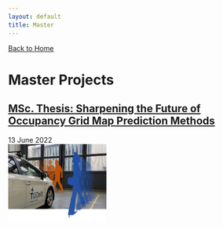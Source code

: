 ```yaml
---
layout: default
title: Master
---
```

[Back to Home](./index.md)
# Master Projects

## [MSc. Thesis: Sharpening the Future of Occupancy Grid Map Prediction Methods](./msthesis.md)
13 June 2022 \
[<img src="/assets/img/motion_prediction.png" alt="ogmpred" width="200"/>](./msthesis.md)



